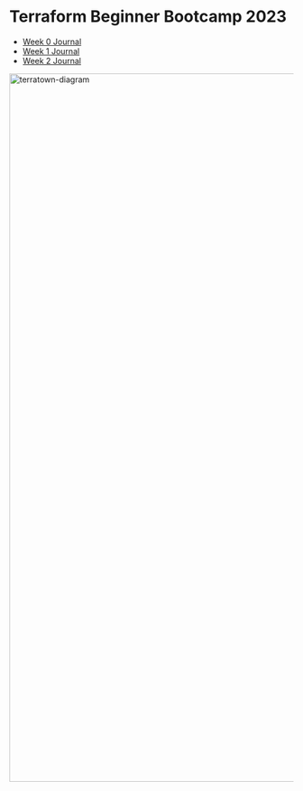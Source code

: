 # Terraform Beginner Bootcamp 2023

- [Week 0 Journal](journal/week0.md)
- [Week 1 Journal](journal/week1.md)
- [Week 2 Journal](journal/week2.md)


<img width="1255" alt="terratown-diagram" src="https://github.com/slack-86/terraform-beginner-bootcamp-2023/assets/145390800/d0e079c5-2885-4b53-b476-35e56c501675">
